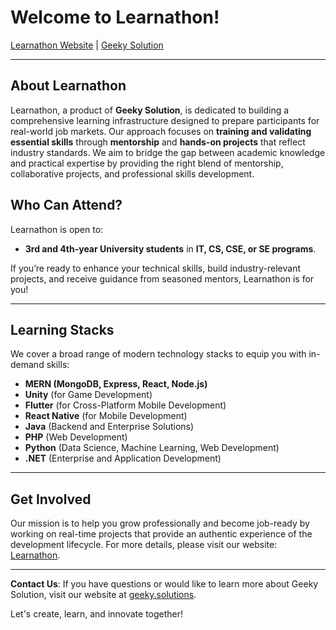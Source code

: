 # Welcome to Learnathon!

[Learnathon Website](https://learnathon.geeky.solutions/) | [Geeky Solution](https://geeky.solutions/)

---

## About Learnathon

Learnathon, a product of **Geeky Solution**, is dedicated to building a comprehensive learning infrastructure designed to prepare participants for real-world job markets. Our approach focuses on **training and validating essential skills** through **mentorship** and **hands-on projects** that reflect industry standards. We aim to bridge the gap between academic knowledge and practical expertise by providing the right blend of mentorship, collaborative projects, and professional skills development.

## Who Can Attend?

Learnathon is open to:
- **3rd and 4th-year University students** in **IT, CS, CSE, or SE programs**.

If you’re ready to enhance your technical skills, build industry-relevant projects, and receive guidance from seasoned mentors, Learnathon is for you!

---

## Learning Stacks

We cover a broad range of modern technology stacks to equip you with in-demand skills:

- **MERN (MongoDB, Express, React, Node.js)**
- **Unity** (for Game Development)
- **Flutter** (for Cross-Platform Mobile Development)
- **React Native** (for Mobile Development)
- **Java** (Backend and Enterprise Solutions)
- **PHP** (Web Development)
- **Python** (Data Science, Machine Learning, Web Development)
- **.NET** (Enterprise and Application Development)

---

## Get Involved

Our mission is to help you grow professionally and become job-ready by working on real-time projects that provide an authentic experience of the development lifecycle. For more details, please visit our website: [Learnathon](https://learnathon.geeky.solutions/).

--- 

**Contact Us**: If you have questions or would like to learn more about Geeky Solution, visit our website at [geeky.solutions](https://geeky.solutions/).

Let's create, learn, and innovate together!
